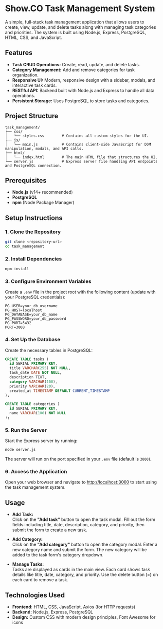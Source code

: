 # Show.CO Task Management System

A simple, full-stack task management application that allows users to create, view, update, and delete tasks along with managing task categories and priorities. The system is built using Node.js, Express, PostgreSQL, HTML, CSS, and JavaScript.

## Features

- **Task CRUD Operations:** Create, read, update, and delete tasks.
- **Category Management:** Add and remove categories for task organization.
- **Responsive UI:** Modern, responsive design with a sidebar, modals, and interactive task cards.
- **RESTful API:** Backend built with Node.js and Express to handle all data operations.
- **Persistent Storage:** Uses PostgreSQL to store tasks and categories.

## Project Structure

```
task_management/
├── css/
│   └── styles.css        # Contains all custom styles for the UI.
├── js/
│   └── main.js           # Contains client-side JavaScript for DOM manipulation, modals, and API calls.
├── html/
│   └── index.html        # The main HTML file that structures the UI.
└── server.js             # Express server file handling API endpoints and PostgreSQL connection.
```

## Prerequisites

- **Node.js** (v14+ recommended)
- **PostgreSQL**
- **npm** (Node Package Manager)

## Setup Instructions

### 1. Clone the Repository

```bash
git clone <repository-url>
cd task_management
```

### 2. Install Dependencies

```bash
npm install
```

### 3. Configure Environment Variables

Create a `.env` file in the project root with the following content (update with your PostgreSQL credentials):

```
PG_USER=your_db_username
PG_HOST=localhost
PG_DATABASE=your_db_name
PG_PASSWORD=your_db_password
PG_PORT=5432
PORT=3000
```

### 4. Set Up the Database

Create the necessary tables in PostgreSQL:

```sql
CREATE TABLE tasks (
  id SERIAL PRIMARY KEY,
  title VARCHAR(255) NOT NULL,
  task_date DATE NOT NULL,
  description TEXT,
  category VARCHAR(100),
  priority VARCHAR(20),
  created_at TIMESTAMP DEFAULT CURRENT_TIMESTAMP
);

CREATE TABLE categories (
  id SERIAL PRIMARY KEY,
  name VARCHAR(100) NOT NULL
);
```

### 5. Run the Server

Start the Express server by running:

```bash
node server.js
```

The server will run on the port specified in your `.env` file (default is `3000`).

### 6. Access the Application

Open your web browser and navigate to [http://localhost:3000](http://localhost:3000) to start using the task management system.

## Usage

- **Add Task:**  
  Click on the **"Add task"** button to open the task modal. Fill out the form fields including title, date, description, category, and priority, then submit the form to create a new task.

- **Add Category:**  
  Click on the **"Add category"** button to open the category modal. Enter a new category name and submit the form. The new category will be added to the task form's category dropdown.

- **Manage Tasks:**  
  Tasks are displayed as cards in the main view. Each card shows task details like title, date, category, and priority. Use the delete button (×) on each card to remove a task.

## Technologies Used

- **Frontend:** HTML, CSS, JavaScript, Axios (for HTTP requests)
- **Backend:** Node.js, Express, PostgreSQL
- **Design:** Custom CSS with modern design principles, Font Awesome for icons
